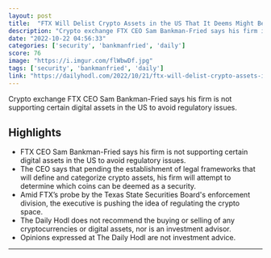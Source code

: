 ```yaml
---
layout: post
title:  "FTX Will Delist Crypto Assets in the US That It Deems Might Be Securities, According to CEO Sam Bankman-Fried"
description: "Crypto exchange FTX CEO Sam Bankman-Fried says his firm is not supporting certain digital assets in the US to avoid regulatory issues."
date: "2022-10-22 04:56:33"
categories: ['security', 'bankmanfried', 'daily']
score: 76
image: "https://i.imgur.com/flWbwDf.jpg"
tags: ['security', 'bankmanfried', 'daily']
link: "https://dailyhodl.com/2022/10/21/ftx-will-delist-crypto-assets-in-the-us-that-it-deems-might-be-securities-according-to-ceo-sam-bankman-fried/"
---
```


Crypto exchange FTX CEO Sam Bankman-Fried says his firm is not supporting certain digital assets in the US to avoid regulatory issues.

## Highlights

- FTX CEO Sam Bankman-Fried says his firm is not supporting certain digital assets in the US to avoid regulatory issues.
- The CEO says that pending the establishment of legal frameworks that will define and categorize crypto assets, his firm will attempt to determine which coins can be deemed as a security.
- Amid FTX’s probe by the Texas State Securities Board's enforcement division, the executive is pushing the idea of regulating the crypto space.
- The Daily Hodl does not recommend the buying or selling of any cryptocurrencies or digital assets, nor is an investment advisor.
- Opinions expressed at The Daily Hodl are not investment advice.

---
